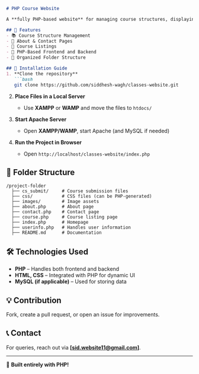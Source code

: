 
```md
# PHP Course Website

A **fully PHP-based website** for managing course structures, displaying available courses, and providing information through an about page, contact section, and more.

## 🌟 Features
- 📚 Course Structure Management  
- 📄 About & Contact Pages  
- 🏫 Course Listings  
- 🎨 PHP-Based Frontend and Backend  
- 📂 Organized Folder Structure  

## 🚀 Installation Guide
1. **Clone the repository**  
   ```bash
   git clone https://github.com/siddhesh-wagh/classes-website.git
   ```
2. **Place Files in a Local Server**  
   - Use **XAMPP** or **WAMP** and move the files to `htdocs/`  

3. **Start Apache Server**  
   - Open **XAMPP/WAMP**, start Apache (and MySQL if needed)  

4. **Run the Project in Browser**  
   - Open `http://localhost/classes-website/index.php`  

## 📂 Folder Structure
```
/project-folder
  ├── cs_submit/     # Course submission files
  ├── css/           # CSS files (can be PHP-generated)
  ├── images/        # Image assets
  ├── about.php      # About page
  ├── contact.php    # Contact page
  ├── course.php     # Course listing page
  ├── index.php      # Homepage
  ├── userinfo.php   # Handles user information
  ├── README.md      # Documentation
```

## 🛠️ Technologies Used
- **PHP** – Handles both frontend and backend  
- **HTML, CSS** – Integrated with PHP for dynamic UI  
- **MySQL (if applicable)** – Used for storing data  

## 💡 Contribution
Fork, create a pull request, or open an issue for improvements.

## 📞 Contact
For queries, reach out via **[sid.website11@gmail.com]**.

---

🚀 **Built entirely with PHP!**
```

